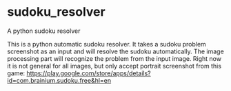 # sudoku_resolver
A python sudoku resolver

This is a python automatic sudoku resolver.
It takes a sudoku problem screenshot as an input and will resolve the sudoku automatically.
The image processing part will recognize the problem from the input image.
Right now it is not general for all images, but only accept portrait screenshot from this game:
https://play.google.com/store/apps/details?id=com.brainium.sudoku.free&hl=en
